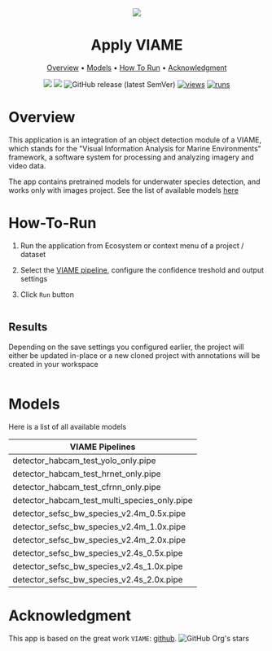 <div align="center" markdown>
<img src="https://user-images.githubusercontent.com/115161827/233049075-2a0930bd-d47e-4798-a121-36b11807130e.jpg"/>

# Apply VIAME

<p align="center">
  <a href="#Overview">Overview</a> •
  <a href="#Models">Models</a> •
  <a href="#How-To-Run">How To Run</a> •
  <a href="#Acknowledgment">Acknowledgment</a>
</p>

[![](https://img.shields.io/badge/supervisely-ecosystem-brightgreen)](https://ecosystem.supervise.ly/apps/supervisely-ecosystem/apply-viame)
[![](https://img.shields.io/badge/slack-chat-green.svg?logo=slack)](https://supervise.ly/slack)
![GitHub release (latest SemVer)](https://img.shields.io/github/v/release/supervisely-ecosystem/apply-viame)
[![views](https://app.supervise.ly/img/badges/views/supervisely-ecosystem/apply-viame)](https://supervise.ly)
[![runs](https://app.supervise.ly/img/badges/runs/supervisely-ecosystem/apply-viame)](https://supervise.ly)

</div>

# Overview

This application is an integration of an object detection module of a VIAME, which stands for the "Visual Information Analysis for Marine Environments" framework, a software system for processing and analyzing imagery and video data.

The app contains pretrained models for underwater species detection, and works only with images project. See the list of available models <a href="#Models">here</a>

# How-To-Run

1. Run the application from Ecosystem or context menu of a project / dataset

2. Select the <a href="#Models">VIAME pipeline</a>, configure the confidence treshold and output settings

3. Click `Run` button
<img src="" />

## Results

Depending on the save settings you configured earlier, the project will either be updated in-place or a new cloned project with annotations will be created in your workspace

<img src="" />

# Models

Here is a list of all available models

|     VIAME Pipelines       |
|----------------------------------------------|
| detector_habcam_test_yolo_only.pipe          |
| detector_habcam_test_hrnet_only.pipe         |
| detector_habcam_test_cfrnn_only.pipe         |
| detector_habcam_test_multi_species_only.pipe |
| detector_sefsc_bw_species_v2.4m_0.5x.pipe    |
| detector_sefsc_bw_species_v2.4m_1.0x.pipe    |
| detector_sefsc_bw_species_v2.4m_2.0x.pipe    |
| detector_sefsc_bw_species_v2.4s_0.5x.pipe    |
| detector_sefsc_bw_species_v2.4s_1.0x.pipe    |
| detector_sefsc_bw_species_v2.4s_2.0x.pipe    |



# Acknowledgment

This app is based on the great work `VIAME`: [github](https://github.com/VIAME/VIAME). ![GitHub Org's stars](https://img.shields.io/github/stars/VIAME/VIAME?style=social)
